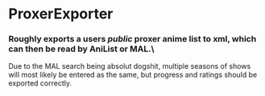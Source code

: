 # ProxerExporter

### Roughly exports a users *public* proxer anime list to xml, which can then be read by AniList or MAL.\
Due to the MAL search being absolut dogshit, multiple seasons of shows will most likely be entered as the same, but progress and ratings should be exported correctly.
